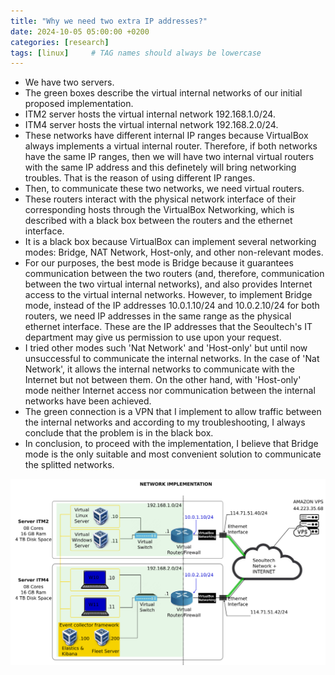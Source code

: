 ```yaml
---
title: "Why we need two extra IP addresses?"
date: 2024-10-05 05:00:00 +0200
categories: [research]
tags: [linux]     # TAG names should always be lowercase
---
```


<!-- <hr style="height: 5px; background-color: black;"> -->

- We have two servers.
- The green boxes describe the virtual internal networks of our initial proposed implementation.
- ITM2 server hosts the virtual internal network 192.168.1.0/24.
- ITM4 server hosts the virtual internal network 192.168.2.0/24.
- These networks have different internal IP ranges because VirtualBox always implements a virtual internal router. Therefore, if both networks have the same IP ranges, then we will have two internal virtual routers with the same IP address and this definetely will bring networking troubles. That is the reason of using different IP ranges.
- Then, to communicate these two networks, we need virtual routers.
- These routers interact with the physical network interface of their corresponding hosts through the VirtualBox Networking, which is described with a black box between the routers and the ethernet interface.
- It is a black box because VirtualBox can implement several networking modes: Bridge, NAT Network, Host-only, and other non-relevant modes.
- For our purposes, the best mode is Bridge because it guarantees communication between the two routers (and, therefore, communication between the two virtual internal networks), and also provides Internet access to the virtual internal networks. However, to implement Bridge mode, instead of the IP addresses 10.0.1.10/24 and 10.0.2.10/24 for both routers, we need IP addresses in the same range as the physical ethernet interface. These are the IP addresses that the Seoultech's IT department may give us permission to use upon your request.
- I tried other modes such 'Nat Network' and 'Host-only' but until now unsuccessful to communicate the internal networks. In the case of 'Nat Network', it allows the internal networks to communicate with the Internet but not between them. On the other hand, with 'Host-only' mode neither Internet access nor communication between the internal networks have been achieved.
- The green connection is a VPN that I implement to allow traffic between the internal networks and according to my troubleshooting, I always conclude that the problem is in the black box.
- In conclusion, to proceed with the implementation, I believe that Bridge mode is the only suitable and most convenient solution to communicate the splitted networks.


![alt text](/assets/images/network-for-explanation.png)